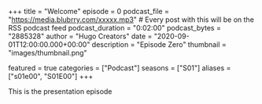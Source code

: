 +++
title = "Welcome"
episode = 0
podcast_file = "https://media.blubrry.com/xxxxx.mp3" # Every post with this will be on the RSS podcast feed
podcast_duration = "0:02:00"
podcast_bytes = "2885328"
author = "Hugo Creators"
date = "2020-09-01T12:00:00.000+00:00"
description = "Episode Zero"
thumbnail = "images/thumbnail.png"

featured = true
categories = ["Podcast"]
seasons = ["S01"]
aliases = ["s01e00", "S01E00"]
+++

This is the presentation episode
